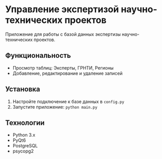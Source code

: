 # Управление экспертизой научно-технических проектов

Приложение для работы с базой данных экспертизы научно-технических проектов.

## Функциональность
- Просмотр таблиц: Эксперты, ГРНТИ, Регионы
- Добавление, редактирование и удаление записей


## Установка
1. Настройте подключение к базе данных в `config.py`
2. Запустите приложение: `python main.py`

## Технологии
- Python 3.x
- PyQt6
- PostgreSQL
- psycopg2